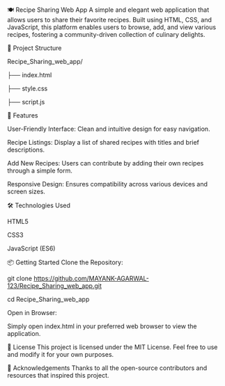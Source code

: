 🍽️ Recipe Sharing Web App
A simple and elegant web application that allows users to share their favorite recipes. Built using HTML, CSS, and JavaScript, this platform enables users to browse, add, and view various recipes, fostering a community-driven collection of culinary delights.

📁 Project Structure

Recipe_Sharing_web_app/

├── index.html

├── style.css

├── script.js

🚀 Features

User-Friendly Interface: Clean and intuitive design for easy navigation.

Recipe Listings: Display a list of shared recipes with titles and brief descriptions.

Add New Recipes: Users can contribute by adding their own recipes through a simple form.

Responsive Design: Ensures compatibility across various devices and screen sizes.

🛠️ Technologies Used

HTML5

CSS3

JavaScript (ES6)

📦 Getting Started
Clone the Repository:

git clone https://github.com/MAYANK-AGARWAL-123/Recipe_Sharing_web_app.git

cd Recipe_Sharing_web_app

Open in Browser:

Simply open index.html in your preferred web browser to view the application.

📄 License
This project is licensed under the MIT License. Feel free to use and modify it for your own purposes.

🙏 Acknowledgements
Thanks to all the open-source contributors and resources that inspired this project.

